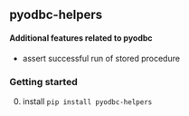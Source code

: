 ## pyodbc-helpers

#### Additional features related to pyodbc
- assert successful run of stored procedure

### Getting started
0. install `pip install pyodbc-helpers`
